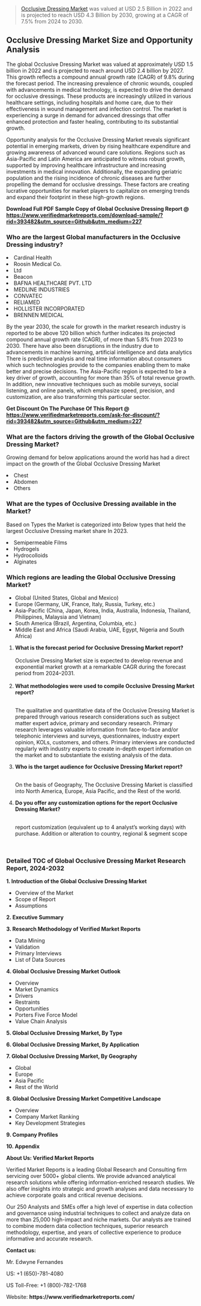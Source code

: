 <blockquote><p><p><a href="https://www.verifiedmarketreports.com/download-sample/?rid=393482&utm_source=Github&utm_medium=227" target="_blank">Occlusive Dressing Market</a> was valued at USD 2.5 Billion in 2022 and is projected to reach USD 4.3 Billion by 2030, growing at a CAGR of 7.5% from 2024 to 2030.</p></blockquote><p><h2>Occlusive Dressing Market Size and Opportunity Analysis</h2><p>The global Occlusive Dressing Market was valued at approximately USD 1.5 billion in 2022 and is projected to reach around USD 2.4 billion by 2027. This growth reflects a compound annual growth rate (CAGR) of 9.8% during the forecast period. The increasing prevalence of chronic wounds, coupled with advancements in medical technology, is expected to drive the demand for occlusive dressings. These products are increasingly utilized in various healthcare settings, including hospitals and home care, due to their effectiveness in wound management and infection control. The market is experiencing a surge in demand for advanced dressings that offer enhanced protection and faster healing, contributing to its substantial growth.</p><p>Opportunity analysis for the Occlusive Dressing Market reveals significant potential in emerging markets, driven by rising healthcare expenditure and growing awareness of advanced wound care solutions. Regions such as Asia-Pacific and Latin America are anticipated to witness robust growth, supported by improving healthcare infrastructure and increasing investments in medical innovation. Additionally, the expanding geriatric population and the rising incidence of chronic diseases are further propelling the demand for occlusive dressings. These factors are creating lucrative opportunities for market players to capitalize on emerging trends and expand their footprint in these high-growth regions.</p></p><p class=""><strong>Download Full PDF Sample Copy of Global Occlusive Dressing Report @ <a href="https://www.verifiedmarketreports.com/download-sample/?rid=393482&amp;utm_source=Github&amp;utm_medium=227" target="_blank">https://www.verifiedmarketreports.com/download-sample/?rid=393482&amp;utm_source=Github&amp;utm_medium=227</a></strong></p><h3 id="" class="">Who are the largest Global manufacturers in the Occlusive Dressing industry?</h3><p><li>Cardinal Health</li><li> Roosin Medical Co.</li><li> Ltd</li><li> Beacon</li><li> BAFNA HEALTHCARE PVT. LTD</li><li> MEDLINE INDUSTRIES</li><li> CONVATEC</li><li> RELIAMED</li><li> HOLLISTER INCORPORATED</li><li> BRENNEN MEDICAL</li></p><div class=""><div class="" dir="" data-message-author-role="" data-message-id="" data-message-model-slug=""><div class=""><div class=""><div class=""><div class="" dir="" data-message-author-role="" data-message-id="" data-message-model-slug=""><div class=""><div class=""><p>By the year 2030, the scale for growth in the market research industry is reported to be above 120 billion which further indicates its projected compound annual growth rate (CAGR), of more than 5.8% from 2023 to 2030. There have also been disruptions in the industry due to advancements in machine learning, artificial intelligence and data analytics There is predictive analysis and real time information about consumers which such technologies provide to the companies enabling them to make better and precise decisions. The Asia-Pacific region is expected to be a key driver of growth, accounting for more than 35% of total revenue growth. In addition, new innovative techniques such as mobile surveys, social listening, and online panels, which emphasize speed, precision, and customization, are also transforming this particular sector.</p><p><strong>Get Discount On The Purchase Of This Report @&nbsp; <a href="https://www.verifiedmarketreports.com/ask-for-discount/?rid=393482&amp;utm_source=Github&amp;utm_medium=227" target="_blank">https://www.verifiedmarketreports.com/ask-for-discount/?rid=393482&amp;utm_source=Github&amp;utm_medium=227</a></strong></p></div></div></div></div></div></div></div></div><h3 id="" class="">What are the factors driving the growth of the Global Occlusive Dressing Market?</h3><p id="" class="">Growing demand for below applications around the world has had a direct impact on the growth of the Global Occlusive Dressing Market</p><p id="" class=""><li>Chest</li><li> Abdomen</li><li> Others</li></p><h3 id="" class="">What are the types of Occlusive Dressing available in the Market?</h3><p id="" class="">Based on Types the Market is categorized into Below types that held the largest Occlusive Dressing market share In 2023.</p><p id="" class=""><li>Semipermeable Films</li><li> Hydrogels</li><li> Hydrocolloids</li><li> Alginates</li></p><h3 id="" class="">Which regions are leading the Global Occlusive Dressing Market?</h3><ul><li>Global (United States, Global and Mexico)</li><li>Europe (Germany, UK, France, Italy, Russia, Turkey, etc.)</li><li>Asia-Pacific (China, Japan, Korea, India, Australia, Indonesia, Thailand, Philippines, Malaysia and Vietnam)</li><li>South America (Brazil, Argentina, Columbia, etc.)</li><li>Middle East and Africa (Saudi Arabia, UAE, Egypt, Nigeria and South Africa)</li></ul><p><ol><li><strong>What is the forecast period for Occlusive Dressing Market report?<br /></strong><br /><span data-sheets-root="1" data-sheets-value="{&quot;1&quot;:2,&quot;2&quot;:&quot;XXXX size is expected to develop revenue and exponential market growth at a remarkable CAGR during the forecast period from 2024&ndash;2030.&quot;}" data-sheets-userformat="{&quot;2&quot;:12674,&quot;4&quot;:{&quot;1&quot;:2,&quot;2&quot;:16776960},&quot;10&quot;:2,&quot;11&quot;:0,&quot;15&quot;:&quot;Arial&quot;,&quot;16&quot;:12}">Occlusive Dressing Market size is expected to develop revenue and exponential market growth at a remarkable CAGR during the forecast period from 2024&ndash;2031.</span><br /><br /></li><li><strong>What methodologies were used to compile Occlusive Dressing Market report?<br /><br /></strong><p>The qualitative and quantitative data of the&nbsp;Occlusive Dressing Market is prepared through various research considerations such as subject matter expert advice, primary and secondary research. Primary research leverages valuable information from face-to-face and/or telephonic interviews and surveys, questionnaires, industry expert opinion, KOLs, customers, and others. Primary interviews are conducted regularly with industry experts to create in-depth expert information on the market and to substantiate the existing analysis of the data.&nbsp;</p></li><li><strong>Who is the target audience for Occlusive Dressing Market report?<br /><br /></strong><p>On the basis of Geography, The&nbsp;Occlusive Dressing Market is classified into North America, Europe, Asia Pacific, and the Rest of the world.</p></li><li><strong>Do you offer any customization options for the report Occlusive Dressing Market?<br /><br /></strong><p>report customization (equivalent up to 4 analyst&rsquo;s working days) with purchase. Addition or alteration to country, regional &amp; segment scope</p><p>&nbsp;</p></li></ol></p><h3 id="" class="">Detailed TOC of Global Occlusive Dressing Market Research Report, 2024-2032</h3><p id="" class=""><strong>1. Introduction of the Global Occlusive Dressing Market</strong></p><ul><li>Overview of the Market</li><li>Scope of Report</li><li>Assumptions</li></ul><p id="" class=""><strong>2. Executive Summary</strong></p><p id="" class=""><strong>3. Research Methodology of&nbsp;Verified Market Reports</strong></p><ul><li>Data Mining</li><li>Validation</li><li>Primary Interviews</li><li>List of Data Sources</li></ul><p id="" class=""><strong>4. Global Occlusive Dressing Market Outlook</strong></p><ul><li>Overview</li><li>Market Dynamics</li><li>Drivers</li><li>Restraints</li><li>Opportunities</li><li>Porters Five Force Model</li><li>Value Chain Analysis</li></ul><p id="" class=""><strong>5. Global Occlusive Dressing Market, By&nbsp;Type</strong></p><p id="" class=""><strong>6. Global Occlusive Dressing Market, By Application</strong></p><p id="" class=""><strong>7. Global Occlusive Dressing Market, By Geography</strong></p><ul><li>Global</li><li>Europe</li><li>Asia Pacific</li><li>Rest of the World</li></ul><p id="" class=""><strong>8. Global Occlusive Dressing Market Competitive Landscape</strong></p><ul><li>Overview</li><li>Company Market Ranking</li><li>Key Development Strategies</li></ul><p id="" class=""><strong>9. Company Profiles</strong></p><p id="" class=""><strong>10. Appendix</strong></p><p id="" class=""><strong>About Us: Verified Market Reports</strong></p><p id="" class="">Verified Market Reports is a leading Global Research and Consulting firm servicing over 5000+ global clients. We provide advanced analytical research solutions while offering information-enriched research studies. We also offer insights into strategic and growth analyses and data necessary to achieve corporate goals and critical revenue decisions.</p><p id="" class="">Our 250 Analysts and SMEs offer a high level of expertise in data collection and governance using industrial techniques to collect and analyze data on more than 25,000 high-impact and niche markets. Our analysts are trained to combine modern data collection techniques, superior research methodology, expertise, and years of collective experience to produce informative and accurate research.</p><p id="" class=""><strong>Contact us:</strong></p><p id="" class="">Mr. Edwyne Fernandes</p><p id="" class="">US: +1 (650)-781-4080</p><p id="" class="">US Toll-Free: +1 (800)-782-1768</p><p id="" class="">Website: <a target="" data-test-app-aware-link=""><strong>https://www.verifiedmarketreports.com/</strong></a></p>
